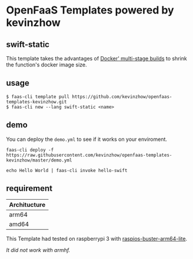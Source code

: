 # OpenFaaS Templates powered by kevinzhow

## swift-static
This template takes the advantages of [Docker' multi-stage builds](https://docs.docker.com/develop/develop-images/multistage-build/) to shrink the function's docker image size.


## usage
```
$ faas-cli template pull https://github.com/kevinzhow/openfaas-templates-kevinzhow.git
$ faas-cli new --lang swift-static <name>
```

## demo

You can deploy the `demo.yml` to see if it works on your enviroment.

```
faas-cli deploy -f https://raw.githubusercontent.com/kevinzhow/openfaas-templates-kevinzhow/master/demo.yml

echo Hello World | faas-cli invoke hello-swift
```


## requirement

| Architucture | 
| ------------- | 
| arm64  | 
| amd64 | 

This Template had tested on raspberrypi 3 with [raspios-buster-arm64-lite](https://downloads.raspberrypi.org/raspios_lite_arm64/images/raspios_lite_arm64-2021-05-28/).

*It did not work with armhf.*
